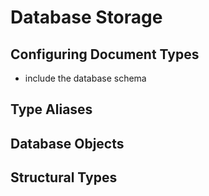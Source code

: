 # Database Storage

## Configuring Document Types

* include the database schema

## Type Aliases

## Database Objects

## Structural Types


